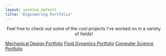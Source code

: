 ```yaml
---
layout: yasmina_default
title: "Engineering Portfolio"
---
```


<p style="text-align: center;">Feel free to check out some of the cool projects I've worked on in a variety of fields!</p>

<div class="button-container">
  <a href="/mechanicaldesign" class="portfolio-button">Mechanical Design Portfolio</a>
  <a href="/fluiddynamics" class="portfolio-button">Fluid Dynamics Portfolio</a>
  <a href="/computerscience" class="portfolio-button">Computer Science Portfolio</a>
</div>
